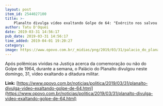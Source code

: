 ```yaml
---
layout: post
item_id: 2544027100
title: >-
    Planalto divulga vídeo exaltando Golpe de 64: "Exército nos salvou. Não há como negar"
author: Tatu D'Oquei
date: 2019-03-31 14:56:17
pub_date: 2019-03-31 14:56:17
time_added: 2019-04-01 19:20:27
category: 
image: https://www.opovo.com.br/_midias/png/2019/03/31/palacio_do_planalto_divulga_video_exaltando_ditadura_golpe_militar_64_opovo-2235983.png
---
```


Após polêmicas vividas na Justiça acerca da comemoração ou não do Golpe de 1964, durante a semana, o Palácio do Planalto divulgou neste domingo, 31, vídeo exaltando a ditadura militar.

**Link:** [https://www.opovo.com.br/noticias/politica/2019/03/31/planalto-divulga-video-exaltando-golpe-de-64.html](https://www.opovo.com.br/noticias/politica/2019/03/31/planalto-divulga-video-exaltando-golpe-de-64.html)


